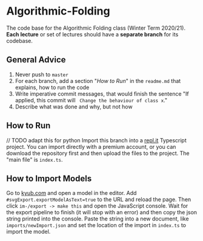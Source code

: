 # Algorithmic-Folding
The code base for the Algorithmic Folding class (Winter Term 2020/21). **Each lecture** or set of lectures should have a **separate branch** for its codebase.

## General Advice
1. Never push to `master`
2. For each branch, add a section "*How to Run*" in the `readme.md` that explains, how to run the code
3. Write imperative commit messages, that would finish the sentence "If applied, this commit will ` Change the behaviour of class x`."
4. Describe what was done and why, but not how

## How to Run
// TODO adapt this for python
Import this branch into a [repl.it](repl.it) Typescript project. You can import directly with a premium account, or you can download the repository first and then upload the files to the project. The "main file" is `index.ts`.

## How to Import Models
Go to [kyub.com](kyub.com) and open a model in the editor. Add `#svgExport.exportModelAsText=true` to the URL and reload the page. Then click `im-/export -> make this` and open the JavaScript console. Wait for the export pipeline to finish (it will stop with an error) and then copy the json string printed into the console. Paste the string into a new document, like `imports/newImport.json` and set the location of the import in `index.ts` to import the model.
